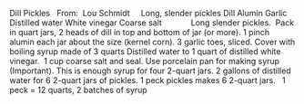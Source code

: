 Dill Pickles
 
From:  Lou Schmidt
 
 
Long, slender pickles
Dill
Alumin
Garlic
Distilled water
White vinegar
Coarse salt
    
    
 
Long slender pickles.  Pack in quart jars, 2 heads of dill in top and bottom of jar (or more).
1 pinch alumin each jar about the size (kernel corn).
3 garlic toes, sliced.
Cover with boiling syrup made of 3 quarts Distilled water to 1 quart of distilled white vinegar.  1 cup coarse salt and seal.
Use porcelain pan for making syrup (Important).
This is enough syrup for four 2-quart jars.
2 gallons of distilled water for 6 2-quart jars of pickles.
1 peck pickles makes 6 2-quart jars.
 
1 peck = 12 quarts, 2 batches of syrup

